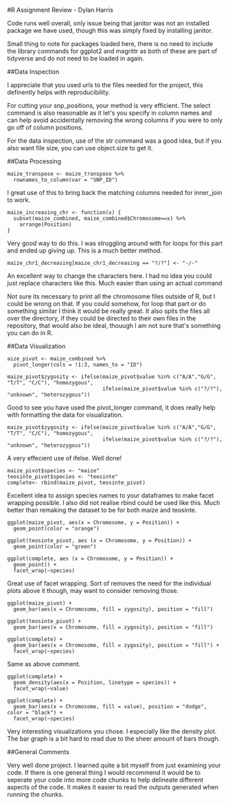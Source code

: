 #R Assignment Review - Dylan Harris

Code runs well overall, only issue being that janitor was not an installed package we have used, though this was simply fixed by installing janitor.

Small thing to note for packages loaded here, there is no need to include the library commands for ggplot2 and magrittr as both of these are part of tidyverse and do not need to be loaded in again.

##Data Inspection

I appreciate that you used urls to the files needed for the project, this definently helps with reproducibility.

For cutting your snp_positions, your method is very efficient. The select command is also reasonable as it let's you specify in column names and can help avoid accidentally removing the wrong columns if you were to only go off of column positions.

For the data inspection, use of the str command was a good idea, but if you also want file size, you can use object.size to get it.

##Data Processing

```
maize_transpose <- maize_transpose %>%
  rownames_to_column(var = "SNP_ID")
```
I great use of this to bring back the matching columns needed for inner_join to work.

```
maize_increasing_chr <- function(x) {
  subset(maize_combined, maize_combined$Chromosome==x) %>%
    arrange(Position)
}
```
Very good way to do this. I was struggling around with for loops for this part and ended up giving up. This is a much better method.

```
maize_chr1_decreasing[maize_chr1_decreasing == "?/?"] <- "-/-"
```
An excellent way to change the characters here. I had no idea you could just replace characters like this. Much easier than using an actual command

Not sure its necessary to print all the chromosome files outside of R, but I could be wrong on that. If you could somehow, for loop that part or do something similar I think it would be really great. It also spits the files all over the directory, if they could be directed to their own files in the repository, that would also be ideal, thouugh I am not sure that's something you can do in R.

##Data Visualization

```
aize_pivot <- maize_combined %>% 
  pivot_longer(cols = !1:3, names_to = "ID")

maize_pivot$zygosity <- ifelse(maize_pivot$value %in% c("A/A","G/G", "T/T", "C/C"), "homozygous", 
                               ifelse(maize_pivot$value %in% c("?/?"), "unknown", "heterozygous"))
```
Good to see you have used the pivot_longer command, it does really help with formatting the data for visualization.

```
maize_pivot$zygosity <- ifelse(maize_pivot$value %in% c("A/A","G/G", "T/T", "C/C"), "homozygous", 
                               ifelse(maize_pivot$value %in% c("?/?"), "unknown", "heterozygous"))
```
A very effecient use of ifelse.	Well done!

```
maize_pivot$species <- "maize"
teosinte_pivot$species <- "teosinte"
complete<- rbind(maize_pivot, teosinte_pivot)
```
Excellent idea to assign species names to your dataframes to make facet wrapping possible. I also did not realise rbind could be used like this. Much better than remaking the dataset to be for both maize and teosinte.

```
ggplot(maize_pivot, aes(x = Chromosome, y = Position)) + 
  geom_point(color = "orange")

ggplot(teosinte_pivot, aes (x = Chromosome, y = Position)) + 
  geom_point(color = "green")

ggplot(complete, aes (x = Chromosome, y = Position)) + 
  geom_point() + 
  facet_wrap(~species)
```
Great use of facet wrapping. Sort of removes the need for the individual plots above it though, may want to consider removing those.

```
ggplot(maize_pivot) +
  geom_bar(aes(x = Chromosome, fill = zygosity), position = "fill") 

ggplot(teosinte_pivot) +
  geom_bar(aes(x = Chromosome, fill = zygosity), position = "fill")

ggplot(complete) + 
  geom_bar(aes(x = Chromosome, fill = zygosity), position = "fill") + 
  facet_wrap(~species)
```
Same as above comment.

```
ggplot(complete) + 
  geom_density(aes(x = Position, linetype = species)) + 
  facet_wrap(~value)

ggplot(complete) +
  geom_bar(aes(x = Chromosome, fill = value), position = "dodge", color = "black") + 
  facet_wrap(~species)
```
Very interesting visualizations you chose. I especially like the density plot. The bar graph is a bit hard to read due to the sheer amount of bars though.

##General Comments

Very well done project. I learned quite a bit myself from just examining your code. If there is one general thing I would recommend it would be to seperate your code into more code chunks to help delineate different aspects of the code. It makes it easier to read the outputs generated when running the chunks.